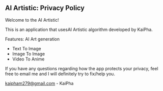 ## AI Artistic: Privacy Policy

Welcome to the AI Artistic!

This is an application that usesAI Artistic algorithm developed by KaiPha.

Features: AI Art generation
- Text To Image
- Image To Image
- Video To Anime

If you have any questions regarding how the app protects your privacy, feel free to email me and I will definitely try to fix/help you.

kaipham279@gmail.com - KaiPha
